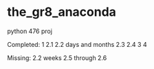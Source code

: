 # the_gr8_anaconda
python 476 proj

Completed: 
	   1
	   2.1 
	   2.2 days and months
	   2.3
  	   2.4
	   3
	   4

Missing: 
	   2.2 weeks
	   2.5 through 2.6

